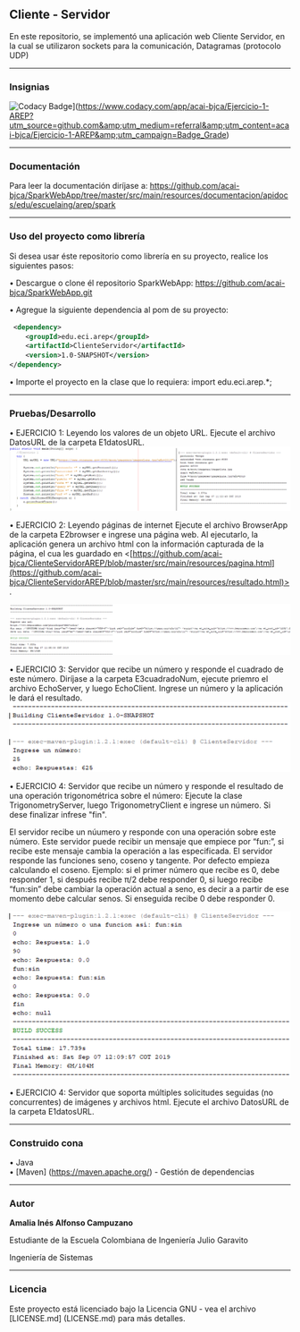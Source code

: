 ## Cliente - Servidor

En este repositorio, se implementó una aplicación web Cliente Servidor, en la cual se utilizaron sockets para la comunicación, Datagramas (protocolo UDP) 
___
### Insignias
![Codacy Badge](https://api.codacy.com/project/badge/Grade/31b363d5a6fe4c9b8eb2d1cd22bc9c37)](https://www.codacy.com/app/acai-bjca/Ejercicio-1-AREP?utm_source=github.com&amp;utm_medium=referral&amp;utm_content=acai-bjca/Ejercicio-1-AREP&amp;utm_campaign=Badge_Grade)
___
### Documentación

Para leer la documentación diríjase a: <https://github.com/acai-bjca/SparkWebApp/tree/master/src/main/resources/documentacion/apidocs/edu/escuelaing/arep/spark>

___
### Uso del proyecto como librería
Si desea usar éste repositorio como librería en su proyecto, realice los siguientes pasos:

• Descargue o clone él repositorio SparkWebApp: <https://github.com/acai-bjca/SparkWebApp.git>

• Agregue la siguiente dependencia al pom de su proyecto:
``` xml
 <dependency>
	<groupId>edu.eci.arep</groupId>
    <artifactId>ClienteServidor</artifactId>
    <version>1.0-SNAPSHOT</version>
</dependency>
```

• Importe el proyecto en la clase que lo requiera:
import edu.eci.arep.*;
___
### Pruebas/Desarrollo
• EJERCICIO 1:
Leyendo los valores de un objeto URL.
Ejecute el archivo DatosURL de la carpeta E1datosURL.
![](src/main/resources/Readme/1-urlDatos.PNG)

• EJERCICIO 2:
Leyendo páginas de internet
Ejecute el archivo BrowserApp de la carpeta E2browser e ingrese una página web. Al ejecutarlo, la aplicación genera un archivo html con la información capturada de la página, el cua les guardado en <[https://github.com/acai-bjca/ClienteServidorAREP/blob/master/src/main/resources/pagina.html](https://github.com/acai-bjca/ClienteServidorAREP/blob/master/src/main/resources/resultado.html)>.

![](src/main/resources/Readme/2-leerPagina.PNG)

• EJERCICIO 3:
Servidor que recibe un número y responde el cuadrado de este número.
Diríjase a la carpeta E3cuadradoNum, ejecute priemro el archivo EchoServer, y luego EchoClient. Ingrese un número y la aplicación le dará el resultado. 
![](src/main/resources/Readme/3-servidorCuadrado.PNG)

• EJERCICIO 4:
Servidor que recibe un número y responde el resultado de una operación trigonométrica sobre el número:
Ejecute la clase TrigonometryServer, luego TrigonometryClient e ingrese un número. Si dese finalizar infrese "fin".

El servidor recibe un núumero y responde con una operación sobre este número. Este servidor puede recibir un mensaje que empiece por “fun:”, si recibe este mensaje cambia la operación a las especificada. El servidor responde las funciones seno, coseno y tangente. Por defecto empieza calculando el coseno. Ejemplo: si el primer número que recibe es 0, debe responder 1, si después recibe π/2 debe responder 0, si luego recibe “fun:sin” debe cambiar la operación actual a seno, es decir a a partir de ese momento debe calcular senos. Si enseguida recibe 0 debe responder 0.

![](src/main/resources/Readme/4-servidorTrigo.PNG)

• EJERCICIO 4:
Servidor que soporta múltiples solicitudes seguidas (no concurrentes) de imágenes y archivos html.
Ejecute el archivo DatosURL de la carpeta E1datosURL.
___
### Construido cona

• Java  
• [Maven] (https://maven.apache.org/) - Gestión de dependencias

___
### Autor

**Amalia Inés Alfonso Campuzano** 

Estudiante de la Escuela Colombiana de Ingeniería Julio Garavito

Ingeniería de Sistemas
___
### Licencia

Este proyecto está licenciado bajo la Licencia GNU - vea el archivo [LICENSE.md] (LICENSE.md) para más detalles.
